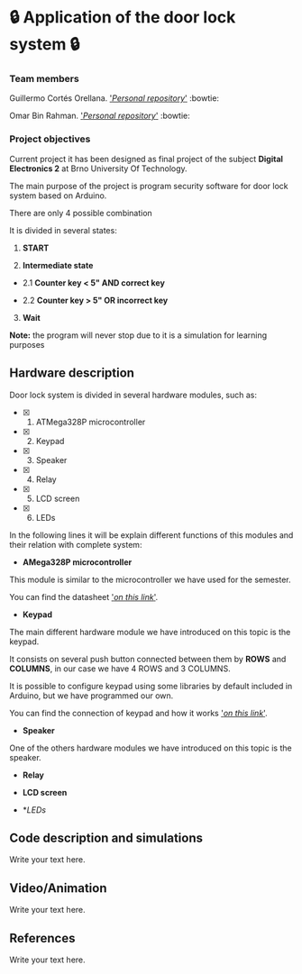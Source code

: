 # :lock: Application of the door lock system :lock:

### Team members
Guillermo Cortés Orellana. ['*Personal repository*'](https://github.com/GuicoRM) :bowtie:

Omar Bin Rahman. ['*Personal repository*'](https://moodle.vutbr.cz/course/view.php?id=229631) :bowtie:

### Project objectives
Current project it has been designed as final project of the subject **Digital Electronics 2** at Brno University Of Technology.

The main purpose of the project is program security software for door lock system based on Arduino.

There are only 4 possible combination

It is divided in several states:

1. **START**


2. **Intermediate state**

- 2.1 **Counter key < 5" AND correct key**

- 2.2 **Counter key > 5" OR incorrect key**

3. **Wait**

**Note:** the program will never stop due to it is a simulation for learning purposes

## Hardware description
Door lock system is divided in several hardware modules, such as:

- [x] 1. ATMega328P microcontroller
- [x] 2. Keypad
- [x] 3. Speaker
- [x] 4. Relay
- [x] 5. LCD screen
- [x] 6. LEDs

In the following lines it will be explain different functions of this modules and their relation with complete system:

- **AMega328P microcontroller**

This module is similar to the microcontroller we have used for the semester. 

You can find the datasheet ['*on this link*'](http://ww1.microchip.com/downloads/en/DeviceDoc/ATmega48A-PA-88A-PA-168A-PA-328-P-DS-DS40002061B.pdf).

- **Keypad**

The main different hardware module we have introduced on this topic is the keypad.

It consists on several push button connected between them by **ROWS** and **COLUMNS**, in our case we have 4 ROWS and 3 COLUMNS.

It is possible to configure keypad using some libraries by default included in Arduino, but we have programmed our own.

You can find the connection of keypad and how it works ['*on this link*'](https://www.circuitbasics.com/how-to-set-up-a-keypad-on-an-arduino/).

- **Speaker**

One of the others hardware modules we have introduced on this topic is the speaker.

- **Relay**

- **LCD screen**

- **LEDs*

## Code description and simulations
Write your text here.

## Video/Animation
Write your text here.

## References
Write your text here.
